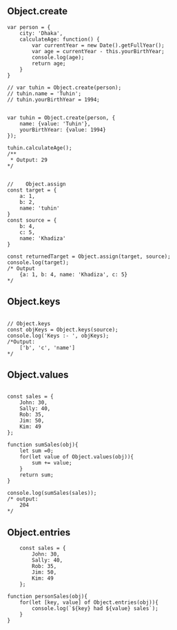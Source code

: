 
## Object.create

```JS
var person = {
    city: 'Dhaka',
    calculateAge: function() {
        var currentYear = new Date().getFullYear();
        var age = currentYear - this.yourBirthYear;
        console.log(age);
        return age;
    }
}

// var tuhin = Object.create(person);
// tuhin.name = 'Tuhin';
// tuhin.yourBirthYear = 1994;


var tuhin = Object.create(person, {
    name: {value: 'Tuhin'},
    yourBirthYear: {value: 1994}
});

tuhin.calculateAge();
/**
 * Output: 29
*/

```
```JS
    
//    Object.assign
const target = {
    a: 1, 
    b: 2,
    name: 'tuhin'
}
const source = {
    b: 4,
    c: 5,
    name: 'Khadiza'
}

const returnedTarget = Object.assign(target, source);
console.log(target);
/* Output
    {a: 1, b: 4, name: 'Khadiza', c: 5}
*/

```

## Object.keys
```JS

// Object.keys
const objKeys = Object.keys(source);
console.log('Keys :- ', objKeys);
/*Output:
    ['b', 'c', 'name']
*/
```

## Object.values
```JS
    
const sales = {
    John: 30,
    Sally: 40,
    Rob: 35,
    Jim: 50,
    Kim: 49
};

function sumSales(obj){
    let sum =0;
    for(let value of Object.values(obj)){
        sum += value;
    }
    return sum;
}

console.log(sumSales(sales));
/* output: 
    204
*/

```
## Object.entries

```JS
    const sales = {
        John: 30,
        Sally: 40,
        Rob: 35,
        Jim: 50,
        Kim: 49
    };
    
function personSales(obj){
    for(let [key, value] of Object.entries(obj)){
        console.log(`${key} had ${value} sales`);
    }
}
```




<script>


// Object.create
    var person = {
        city: 'Dhaka',
        calculateAge() {
            var currentYear = new Date().getFullYear();
            var age = currentYear - this.yourBirthYear;
            console.log(age);
            return age;
        }

        // calculateAge: function() {
        //     var currentYear = new Date().getFullYear();
        //     var age = currentYear - this.yourBirthYear;
        //     console.log(age);
        //     return age;
        // }
    }

    // var tuhin = Object.create(person);
    // tuhin.name = 'Tuhin';
    // tuhin.yourBirthYear = 1994;


    var tuhin = Object.create(person, {
        name: {value: 'Tuhin'},
        yourBirthYear: {value: 1994}
    });

    tuhin.calculateAge();
    /**
     * Output: 29
    */

//    Object.assign
const target = {
    a: 1, 
    b: 2,
    name: 'tuhin'
}
const source = {
    b: 4,
    c: 5,
    name: 'Khadiza'
}

const returnedTarget = Object.assign(target, source);
console.log(target);
/* Output
    {a: 1, b: 4, name: 'Khadiza', c: 5}
*/


// Object.keys
const objKeys = Object.keys(source);
console.log('Keys :- ', objKeys);
/*Output:
    ['b', 'c', 'name']
*/

const objValues = Object.values(source);
console.log('Values: ', objValues);
/*Output: 
    [4, 5, 'Khadiza']
*/

const objEntries = Object.entries(source);
console.log(objEntries);
/*output: 
[ ['b', 4],['c', 5],['name', 'Khadiza'] ]
*/

const sales = {
    John: 30,
    Sally: 40,
    Rob: 35,
    Jim: 50,
    Kim: 49
};

function sumSales(obj){
    let sum =0;
    for(let value of Object.values(obj)){
        sum += value;
    }
    return sum;
}

console.log(sumSales(sales));
/* output: 
    204
*/

function personSales(obj){
    for(let [key, value] of Object.entries(obj)){
        console.log(`${key} had ${value} sales`);
    }
}
/* Output: 
    John had 30 sales
    Sally had 40 sales
    Rob had 35 sales
    Jim had 50 sales
    Kim had 49 sales
*/


console.log(personSales(sales));



</script>